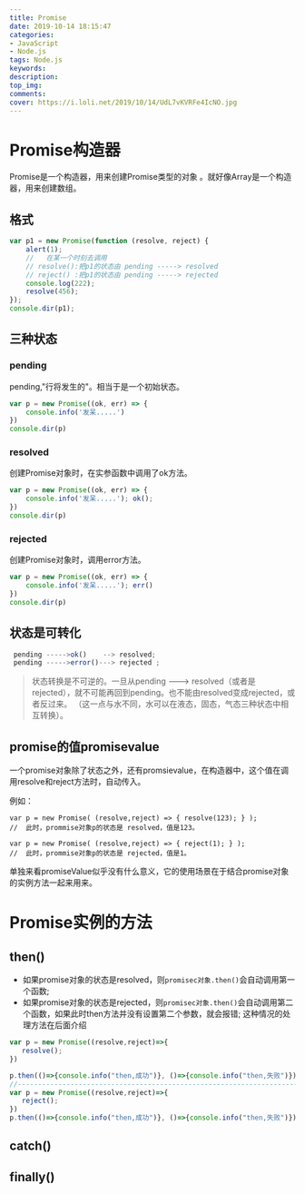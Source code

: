 ```yaml
---
title: Promise
date: 2019-10-14 18:15:47
categories: 
- JavaScript
- Node.js
tags: Node.js
keywords: 
description: 
top_img: 
comments: 
cover: https://i.loli.net/2019/10/14/UdL7vKVRFe4IcNO.jpg
---
```


# Promise构造器

Promise是一个构造器，用来创建Promise类型的对象 。就好像Array是一个构造器，用来创建数组。

## 格式

```js
var p1 = new Promise(function (resolve, reject) {
    alert(1);
    //   在某一个时刻去调用
    // resolve():把p1的状态由 pending -----> resolved
    // reject() :把p1的状态由 pending -----> rejected
    console.log(222);
    resolve(456);
});
console.dir(p1);
```

## 三种状态

### pending

pending,"行将发生的"。相当于是一个初始状态。 

```js
var p = new Promise((ok, err) => {
    console.info('发呆.....')
})
console.dir(p)
```

### resolved

创建Promise对象时，在实参函数中调用了ok方法。

```js
var p = new Promise((ok, err) => {
    console.info('发呆.....'); ok();
})
console.dir(p)
```

### rejected

创建Promise对象时，调用error方法。

```js
var p = new Promise((ok, err) => {
    console.info('发呆.....'); err()
})
console.dir(p)
```

## 状态是可转化

```js
 pending ----->ok()    --> resolved;
 pending ----->error()---> rejected ;
```
> 状态转换是不可逆的。一旦从pending ---> resolved（或者是rejected），就不可能再回到pending。也不能由resolved变成rejected，或者反过来。 （这一点与水不同，水可以在液态，固态，气态三种状态中相互转换）。

## promise的值promisevalue

一个promise对象除了状态之外，还有promsievalue，在构造器中，这个值在调用resolve和reject方法时，自动传入。

例如：

```
var p = new Promise( (resolve,reject) => { resolve(123); } );
//  此时，prommise对象p的状态是 resolved，值是123。

var p = new Promise( (resolve,reject) => { reject(1); } );
//  此时，prommise对象p的状态是 rejected，值是1。 
```

单独来看promiseValue似乎没有什么意义，它的使用场景在于结合promise对象的实例方法一起来用来。

# Promise实例的方法

## then()
- 如果promise对象的状态是resolved，则`promisec对象.then()`会自动调用第一个函数; 
- 如果promise对象的状态是rejected，则`promisec对象.then()`会自动调用第二个函数，如果此时then方法并没有设置第二个参数，就会报错; 这种情况的处理方法在后面介绍
```js
var p = new Promise((resolve,reject)=>{
   resolve();
})

p.then(()=>{console.info("then,成功")}, ()=>{console.info("then,失败")})
//--------------------------------------------------------------------------------------
var p = new Promise((resolve,reject)=>{
   reject();
})
p.then(()=>{console.info("then,成功")}, ()=>{console.info("then,失败")})
```



## catch()



## finally()

